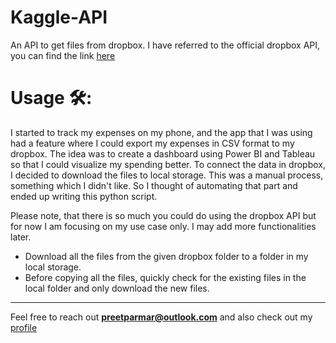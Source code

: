 # Kaggle-API

An API to get files from dropbox. I have referred to the official dropbox API, you can find the link [here](https://www.dropbox.com/developers/documentation/python)

# Usage 🛠:

I started to track my expenses on my phone, and the app that I was using had a feature where I could export my expenses in CSV format to my dropbox. The idea was to create a dashboard using Power BI and Tableau so that I could visualize my spending better. To connect the data in dropbox, I decided to download the files to local storage. This was a manual process, something which I didn't like. So I thought of automating that part and ended up writing this python script.

Please note, that there is so much you could do using the dropbox API but for now I am focusing on my use case only. I may add more functionalities later.

- Download all the files from the given dropbox folder to a folder in my local storage.
- Before copying all the files, quickly check for the existing files in the local folder and only download the new files.

---

Feel free to reach out **preetparmar@outlook.com** and also check out my [profile](https://preetparmar.github.io)

